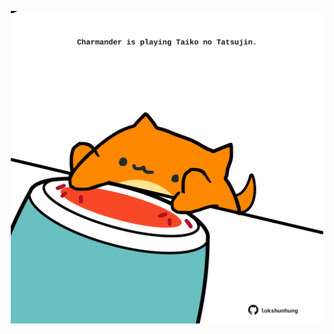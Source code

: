 <!-- built at 23/01/2021, 18:09:04 UTC -->
<p align="center">
  <img width="500" height="500" src="./ReadmeImage.svg">
</p>
